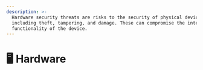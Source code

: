 ```yaml
---
description: >-
  Hardware security threats are risks to the security of physical devices,
  including theft, tampering, and damage. These can compromise the integrity and
  functionality of the device.
---
```


# 🖥 Hardware

